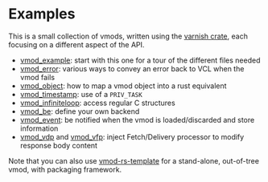 # Examples

This is a small collection of vmods, written using the [varnish crate](https://crates.io/crates/varnish), each focusing on a different aspect of the API.

- [vmod_example](vmod_example): start with this one for a tour of the different files needed
- [vmod_error](vmod_error): various ways to convey an error back to VCL when the vmod fails
- [vmod_object](vmod_object): how to map a vmod object into a rust equivalent
- [vmod_timestamp](vmod_timestamp): use of a `PRIV_TASK`
- [vmod_infiniteloop](vmod_infiniteloop): access regular C structures
- [vmod_be](vmod_be): define your own backend
- [vmod_event](vmod_event): be notified when the vmod is loaded/discarded and store information
- [vmod_vdp](vmod_vdp) and [vmod_vfp](vmod_vfp): inject Fetch/Delivery processor to modify response body content

Note that you can also use [vmod-rs-template](https://github.com/gquintard/vmod_rs_template) for a stand-alone, out-of-tree vmod, with packaging framework.
